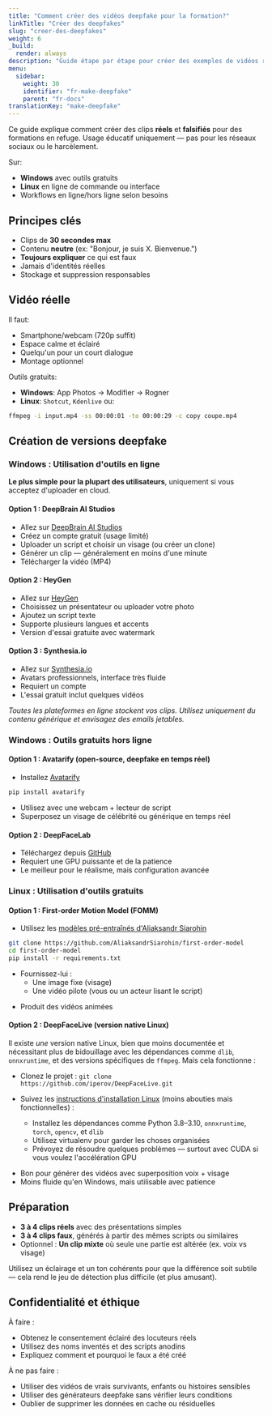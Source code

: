 ```yaml
---
title: "Comment créer des vidéos deepfake pour la formation?"
linkTitle: "Créer des deepfakes"
slug: "creer-des-deepfakes"
weight: 6
_build:
  render: always
description: "Guide étape par étape pour créer des exemples de vidéos réelles et falsifiées pour l'activité 'Détectez le Faux', avec des outils gratuits pour Windows et Linux."
menu:
  sidebar:
    weight: 30
    identifier: "fr-make-deepfake"
    parent: "fr-docs"
translationKey: "make-deepfake"
---
```


Ce guide explique comment créer des clips **réels** et **falsifiés** pour des formations en refuge. Usage éducatif uniquement — pas pour les réseaux sociaux ou le harcèlement.

Sur:

- **Windows** avec outils gratuits
- **Linux** en ligne de commande ou interface
- Workflows en ligne/hors ligne selon besoins

## Principes clés

- Clips de **30 secondes max**
- Contenu **neutre** (ex: "Bonjour, je suis X. Bienvenue.")
- **Toujours expliquer** ce qui est faux
- Jamais d'identités réelles
- Stockage et suppression responsables

## Vidéo réelle

Il faut:

- Smartphone/webcam (720p suffit)
- Espace calme et éclairé
- Quelqu'un pour un court dialogue
- Montage optionnel

Outils gratuits:
- **Windows**: App Photos → Modifier → Rogner
- **Linux**: `Shotcut`, `Kdenlive` ou:

```bash
ffmpeg -i input.mp4 -ss 00:00:01 -to 00:00:29 -c copy coupe.mp4
```

## Création de versions deepfake

### Windows : Utilisation d'outils en ligne

**Le plus simple pour la plupart des utilisateurs**, uniquement si vous acceptez d'uploader en cloud.

#### Option 1 : DeepBrain AI Studios

* Allez sur [DeepBrain AI Studios](https://www.aistudios.com/)
* Créez un compte gratuit (usage limité)
* Uploader un script et choisir un visage (ou créer un clone)
* Générer un clip — généralement en moins d'une minute
* Télécharger la vidéo (MP4)

#### Option 2 : HeyGen

* Allez sur [HeyGen](https://www.heygen.com/)
* Choisissez un présentateur ou uploader votre photo
* Ajoutez un script texte
* Supporte plusieurs langues et accents
* Version d'essai gratuite avec watermark

#### Option 3 : Synthesia.io

* Allez sur [Synthesia.io](https://www.synthesia.io/)
* Avatars professionnels, interface très fluide
* Requiert un compte
* L'essai gratuit inclut quelques vidéos

*Toutes les plateformes en ligne stockent vos clips. Utilisez uniquement du contenu générique et envisagez des emails jetables.*

### Windows : Outils gratuits hors ligne

#### Option 1 : Avatarify (open-source, deepfake en temps réel)

* Installez [Avatarify](https://avatarify.ai/)

```bash
pip install avatarify
```

* Utilisez avec une webcam + lecteur de script
* Superposez un visage de célébrité ou générique en temps réel

#### Option 2 : DeepFaceLab

* Téléchargez depuis [GitHub](https://github.com/iperov/DeepFaceLab)
* Requiert une GPU puissante et de la patience
* Le meilleur pour le réalisme, mais configuration avancée

### Linux : Utilisation d'outils gratuits

#### Option 1 : First-order Motion Model (FOMM)

* Utilisez les [modèles pré-entraînés d'Aliaksandr Siarohin](https://github.com/AliaksandrSiarohin/first-order-model)

```bash
git clone https://github.com/AliaksandrSiarohin/first-order-model
cd first-order-model
pip install -r requirements.txt
```

* Fournissez-lui :
  * Une image fixe (visage)
  * Une vidéo pilote (vous ou un acteur lisant le script)

- Produit des vidéos animées

#### Option 2 : DeepFaceLive (version native Linux)

Il existe *une* version native Linux, bien que moins documentée et nécessitant plus de bidouillage avec les dépendances comme `dlib`, `onnxruntime`, et des versions spécifiques de `ffmpeg`. Mais cela fonctionne :

* Clonez le projet : `git clone https://github.com/iperov/DeepFaceLive.git`
* Suivez les [instructions d'installation Linux](https://github.com/iperov/DeepFaceLive#linux) (moins abouties mais fonctionnelles) :

  * Installez les dépendances comme Python 3.8–3.10, `onnxruntime`, `torch`, `opencv`, et `dlib`
  * Utilisez virtualenv pour garder les choses organisées
  * Prévoyez de résoudre quelques problèmes — surtout avec CUDA si vous voulez l'accélération GPU

- Bon pour générer des vidéos avec superposition voix + visage
- Moins fluide qu'en Windows, mais utilisable avec patience

## Préparation

* **3 à 4 clips réels** avec des présentations simples
* **3 à 4 clips faux**, générés à partir des mêmes scripts ou similaires
* Optionnel : **Un clip mixte** où seule une partie est altérée (ex. voix vs visage)

Utilisez un éclairage et un ton cohérents pour que la différence soit subtile — cela rend le jeu de détection plus difficile (et plus amusant).

## Confidentialité et éthique

À faire :

* Obtenez le consentement éclairé des locuteurs réels
* Utilisez des noms inventés et des scripts anodins
* Expliquez comment et pourquoi le faux a été créé

À ne pas faire :

* Utiliser des vidéos de vrais survivants, enfants ou histoires sensibles
* Utiliser des générateurs deepfake sans vérifier leurs conditions
* Oublier de supprimer les données en cache ou résiduelles
